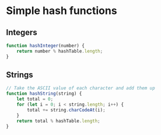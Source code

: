 # Simple hash functions

## Integers

```js
function hashInteger(number) {
    return number % hashTable.length;
}
```

## Strings

```js
// Take the ASCII value of each character and add them up
function hashString(string) {
    let total = 0;
    for (let i = 0; i < string.length; i++) {
        total += string.charCodeAt(i);
    }
    return total % hashTable.length;
}
```


